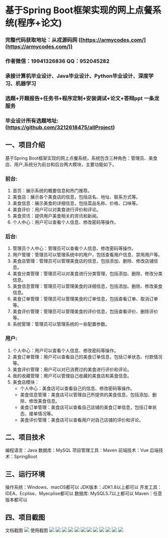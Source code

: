 基于Spring Boot框架实现的网上点餐系统(程序+论文)
=
###  完整代码获取地址：从戎源码网 ([https://armycodes.com/](https://armycodes.com/))
###  作者微信：19941326836  QQ：952045282 
###  承接计算机毕业设计、Java毕业设计、Python毕业设计、深度学习、机器学习
###  选题+开题报告+任务书+程序定制+安装调试+论文+答辩ppt 一条龙服务
###  毕业设计所有选题地址:(https://github.com/3212618475/allProject)


一、项目介绍
---
基于Spring Boot框架实现的网上点餐系统，系统包含三种角色：管理员、美食店、用户,系统分为前台和后台两大模块，主要功能如下。
### 前台:
1. 首页：展示系统的概要信息和热门推荐。
2. 美食店：展示各个美食店的信息，包括店名、地址、联系方式等。
3. 美食信息：展示美食的详细信息，包括菜品名称、价格、口味等。
4. 美食评价：用户可以对美食进行评价和评论。
5. 美食资讯：提供用户美食相关的资讯和新闻。
6. 个人中心：用户可以查看个人信息、修改密码等操作。



### 后台:
1. 管理员个人中心：管理员可以查看个人信息、修改密码等操作。
2. 用户管理：管理员可以管理系统中的用户，包括查看用户信息、禁用用户等。
3. 美食店管理：管理员可以管理美食店的信息，包括添加、删除、修改店铺信息。
4. 美食分类管理：管理员可以对美食进行分类管理，包括添加、删除、修改分类信息。
5. 美食信息管理：管理员可以管理美食的详细信息，包括添加、删除、修改美食信息。
6. 美食订单管理：管理员可以管理美食的订单信息，包括查看订单、取消订单等。
7. 美食评价管理：管理员可以管理美食的评价信息，包括查看评价、删除评价等。
8. 系统管理：管理员可以管理系统的一些配置参数。 
  
### 用户:
1. 个人中心：用户可以查看个人信息、修改密码等操作。
2. 美食订单管理：用户可以查看自己的美食订单信息，包括订单状态、付款情况等。
3. 美食评价管理：用户可以对已消费过的美食进行评价和评论。
4. 我的收藏管理：用户可以管理自己收藏的美食店和美食信息。
5. 美食店模块：
   - 个人中心：美食店可以查看自己的信息、修改密码等操作。
   - 美食信息管理：美食店可以管理自己所提供的美食信息，包括添加、删除、修改美食信息。
   - 美食订单管理：美食店可以查看自己店铺的美食订单信息，包括订单状态、接单情况等。
   - 美食评价管理：美食店可以查看用户对自己店铺的评价和评论。

二、项目技术
---
编程语言：Java
数据库：MySQL
项目管理工具：Maven
前端技术：Vue
后端技术：SpringBoot

三、运行环境
---
操作系统：Windows、macOS都可以
JDK版本：JDK1.8以上都可以
开发工具：IDEA、Ecplise、Myecplise都可以
数据库: MySQL5.7以上都可以
Maven：任意版本都可以

四、项目截图
---
文档截图
![](limage/1.png)
使用截图
![](image/1.png)
![](image/2.png)
![](image/3.png)
![](image/4.png)
![](image/5.png)
![](image/6.png)
![](image/7.png)
![](image/8.png)
![](image/9.png)
![](image/10.png)
![](image/11.png)
![](image/12.png)

